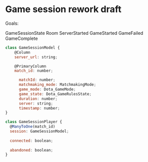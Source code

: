 # Game session rework draft


Goals:  

GameSessionState
    Room
    ServerStarted
    GameStarted
    GameFailed
    GameComplete


```js
class GameSessionModel {
    @Column
    server_url: string;

    @PrimaryColumn
    match_id: number;

      matchId: number;
      matchmaking_mode: MatchmakingMode;
      game_mode: Dota_GameMode;
      game_state: Dota_GameRulesState;
      duration: number;
      server: string;
      timestamp: number;
}

class GameSessionPlayer {
  @ManyToOne(match_id)
  session: GameSessionModel;
  
  connected: boolean;
  
  abandoned: boolean;
}


```
